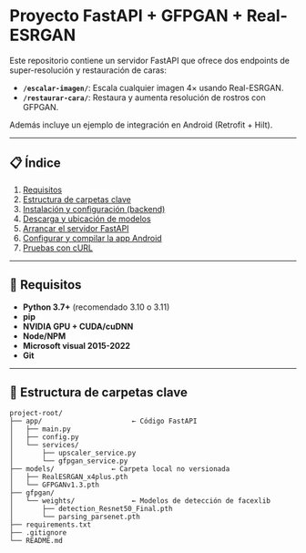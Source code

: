 # Proyecto FastAPI + GFPGAN + Real-ESRGAN

Este repositorio contiene un servidor FastAPI que ofrece dos endpoints de super-resolución y restauración de caras:

- **`/escalar-imagen/`**: Escala cualquier imagen 4× usando Real-ESRGAN.  
- **`/restaurar-cara/`**: Restaura y aumenta resolución de rostros con GFPGAN.

Además incluye un ejemplo de integración en Android (Retrofit + Hilt).

---

## 📋 Índice

1. [Requisitos](#-requisitos)  
2. [Estructura de carpetas clave](#-estructura-de-carpetas-clave)  
3. [Instalación y configuración (backend)](#-instalación-y-configuración-backend)  
4. [Descarga y ubicación de modelos](#-descarga-y-ubicación-de-modelos)  
5. [Arrancar el servidor FastAPI](#-arrancar-el-servidor-fastapi)  
6. [Configurar y compilar la app Android](#-configurar-y-compilar-la-app-android)  
7. [Pruebas con cURL](#-pruebas-con-curl)  

---

## 🔧 Requisitos

- **Python 3.7+** (recomendado 3.10 o 3.11)  
- **pip**  
- **NVIDIA GPU + CUDA/cuDNN**  
- **Node/NPM**
- **Microsoft visual 2015-2022**
- **Git**  

---

## 📂 Estructura de carpetas clave

```text
project-root/
├── app/                      ← Código FastAPI
│   ├── main.py
│   ├── config.py
│   └── services/
│       ├── upscaler_service.py
│       └── gfpgan_service.py
├── models/              ← Carpeta local no versionada
│   ├── RealESRGAN_x4plus.pth
│   └── GFPGANv1.3.pth
├── gfpgan/
│   └── weights/              ← Modelos de detección de facexlib
│       ├── detection_Resnet50_Final.pth
│       └── parsing_parsenet.pth
├── requirements.txt
├── .gitignore
└── README.md
